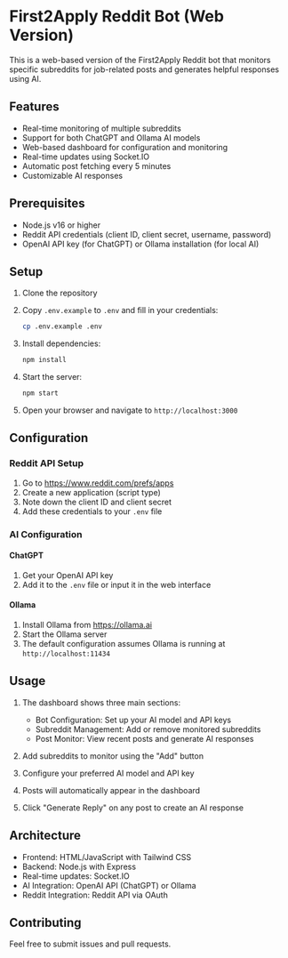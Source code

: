 # First2Apply Reddit Bot (Web Version)

This is a web-based version of the First2Apply Reddit bot that monitors specific subreddits for job-related posts and generates helpful responses using AI.

## Features

- Real-time monitoring of multiple subreddits
- Support for both ChatGPT and Ollama AI models
- Web-based dashboard for configuration and monitoring
- Real-time updates using Socket.IO
- Automatic post fetching every 5 minutes
- Customizable AI responses

## Prerequisites

- Node.js v16 or higher
- Reddit API credentials (client ID, client secret, username, password)
- OpenAI API key (for ChatGPT) or Ollama installation (for local AI)

## Setup

1. Clone the repository
2. Copy `.env.example` to `.env` and fill in your credentials:
   ```bash
   cp .env.example .env
   ```

3. Install dependencies:
   ```bash
   npm install
   ```

4. Start the server:
   ```bash
   npm start
   ```

5. Open your browser and navigate to `http://localhost:3000`

## Configuration

### Reddit API Setup

1. Go to https://www.reddit.com/prefs/apps
2. Create a new application (script type)
3. Note down the client ID and client secret
4. Add these credentials to your `.env` file

### AI Configuration

#### ChatGPT
1. Get your OpenAI API key
2. Add it to the `.env` file or input it in the web interface

#### Ollama
1. Install Ollama from https://ollama.ai
2. Start the Ollama server
3. The default configuration assumes Ollama is running at `http://localhost:11434`

## Usage

1. The dashboard shows three main sections:
   - Bot Configuration: Set up your AI model and API keys
   - Subreddit Management: Add or remove monitored subreddits
   - Post Monitor: View recent posts and generate AI responses

2. Add subreddits to monitor using the "Add" button
3. Configure your preferred AI model and API key
4. Posts will automatically appear in the dashboard
5. Click "Generate Reply" on any post to create an AI response

## Architecture

- Frontend: HTML/JavaScript with Tailwind CSS
- Backend: Node.js with Express
- Real-time updates: Socket.IO
- AI Integration: OpenAI API (ChatGPT) or Ollama
- Reddit Integration: Reddit API via OAuth

## Contributing

Feel free to submit issues and pull requests.
